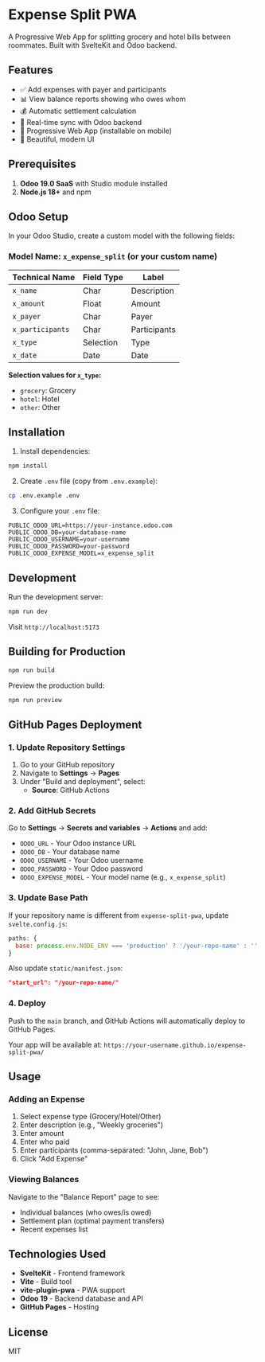 # Expense Split PWA

A Progressive Web App for splitting grocery and hotel bills between roommates. Built with SvelteKit and Odoo backend.

## Features

- ✅ Add expenses with payer and participants
- 📊 View balance reports showing who owes whom
- 💰 Automatic settlement calculation
- 🔄 Real-time sync with Odoo backend
- 📱 Progressive Web App (installable on mobile)
- 🎨 Beautiful, modern UI



## Prerequisites

1. **Odoo 19.0 SaaS** with Studio module installed
2. **Node.js 18+** and npm

## Odoo Setup

In your Odoo Studio, create a custom model with the following fields:

### Model Name: `x_expense_split` (or your custom name)

| Technical Name | Field Type | Label |
|---------------|-----------|-------|
| `x_name` | Char | Description |
| `x_amount` | Float | Amount |
| `x_payer` | Char | Payer |
| `x_participants` | Char | Participants |
| `x_type` | Selection | Type |
| `x_date` | Date | Date |

**Selection values for `x_type`:**
- `grocery`: Grocery
- `hotel`: Hotel
- `other`: Other

## Installation

1. Install dependencies:
```sh
npm install
```

2. Create `.env` file (copy from `.env.example`):
```sh
cp .env.example .env
```

3. Configure your `.env` file:
```env
PUBLIC_ODOO_URL=https://your-instance.odoo.com
PUBLIC_ODOO_DB=your-database-name
PUBLIC_ODOO_USERNAME=your-username
PUBLIC_ODOO_PASSWORD=your-password
PUBLIC_ODOO_EXPENSE_MODEL=x_expense_split
```

## Development

Run the development server:
```sh
npm run dev
```

Visit `http://localhost:5173`

## Building for Production

```sh
npm run build
```

Preview the production build:
```sh
npm run preview
```

## GitHub Pages Deployment

### 1. Update Repository Settings

1. Go to your GitHub repository
2. Navigate to **Settings** → **Pages**
3. Under "Build and deployment", select:
   - **Source**: GitHub Actions

### 2. Add GitHub Secrets

Go to **Settings** → **Secrets and variables** → **Actions** and add:

- `ODOO_URL` - Your Odoo instance URL
- `ODOO_DB` - Your database name
- `ODOO_USERNAME` - Your Odoo username
- `ODOO_PASSWORD` - Your Odoo password
- `ODOO_EXPENSE_MODEL` - Your model name (e.g., `x_expense_split`)

### 3. Update Base Path

If your repository name is different from `expense-split-pwa`, update `svelte.config.js`:

```js
paths: {
  base: process.env.NODE_ENV === 'production' ? '/your-repo-name' : ''
}
```

Also update `static/manifest.json`:
```json
"start_url": "/your-repo-name/"
```

### 4. Deploy

Push to the `main` branch, and GitHub Actions will automatically deploy to GitHub Pages.

Your app will be available at: `https://your-username.github.io/expense-split-pwa/`

## Usage

### Adding an Expense

1. Select expense type (Grocery/Hotel/Other)
2. Enter description (e.g., "Weekly groceries")
3. Enter amount
4. Enter who paid
5. Enter participants (comma-separated: "John, Jane, Bob")
6. Click "Add Expense"

### Viewing Balances

Navigate to the "Balance Report" page to see:
- Individual balances (who owes/is owed)
- Settlement plan (optimal payment transfers)
- Recent expenses list

## Technologies Used

- **SvelteKit** - Frontend framework
- **Vite** - Build tool
- **vite-plugin-pwa** - PWA support
- **Odoo 19** - Backend database and API
- **GitHub Pages** - Hosting

## License

MIT
